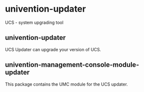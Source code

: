 # univention-updater
UCS - system upgrading tool

## univention-updater
UCS Updater can upgrade your version of UCS.

## univention-management-console-module-updater
This package contains the UMC module for the UCS updater.
